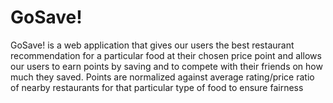 # GoSave!
GoSave! is a web application that gives our users the best restaurant recommendation for a particular food at their chosen price point and allows our users to earn points by saving and to compete with their friends on how much they saved. Points are normalized against average rating/price ratio of nearby restaurants for that particular type of food to ensure fairness
